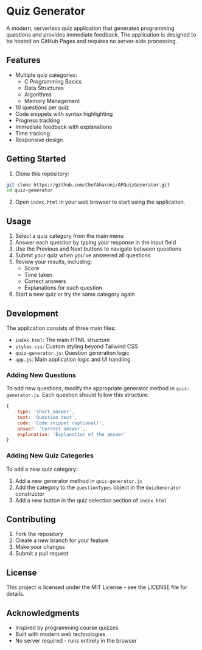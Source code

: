 # Quiz Generator

A modern, serverless quiz application that generates programming questions and provides immediate feedback. The application is designed to be hosted on GitHub Pages and requires no server-side processing.

## Features

- Multiple quiz categories:
  - C Programming Basics
  - Data Structures
  - Algorithms
  - Memory Management
- 10 questions per quiz
- Code snippets with syntax highlighting
- Progress tracking
- Immediate feedback with explanations
- Time tracking
- Responsive design

## Getting Started

1. Clone this repository:

```bash
git clone https://github.com/ChefAharoni/APQuizGenerator.git
cd quiz-generator
```

2. Open `index.html` in your web browser to start using the application.

## Usage

1. Select a quiz category from the main menu
2. Answer each question by typing your response in the input field
3. Use the Previous and Next buttons to navigate between questions
4. Submit your quiz when you've answered all questions
5. Review your results, including:
   - Score
   - Time taken
   - Correct answers
   - Explanations for each question
6. Start a new quiz or try the same category again

## Development

The application consists of three main files:

- `index.html`: The main HTML structure
- `styles.css`: Custom styling beyond Tailwind CSS
- `quiz-generator.js`: Question generation logic
- `app.js`: Main application logic and UI handling

### Adding New Questions

To add new questions, modify the appropriate generator method in `quiz-generator.js`. Each question should follow this structure:

```javascript
{
    type: 'short_answer',
    text: 'Question text',
    code: 'Code snippet (optional)',
    answer: 'Correct answer',
    explanation: 'Explanation of the answer'
}
```

### Adding New Quiz Categories

To add a new quiz category:

1. Add a new generator method in `quiz-generator.js`
2. Add the category to the `questionTypes` object in the `QuizGenerator` constructor
3. Add a new button in the quiz selection section of `index.html`

## Contributing

1. Fork the repository
2. Create a new branch for your feature
3. Make your changes
4. Submit a pull request

## License

This project is licensed under the MIT License - see the LICENSE file for details.

## Acknowledgments

- Inspired by programming course quizzes
- Built with modern web technologies
- No server required - runs entirely in the browser
